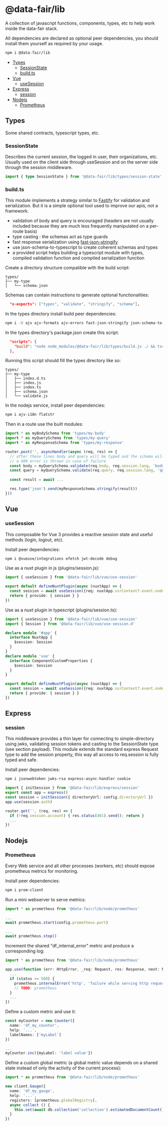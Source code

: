 # @data-fair/lib

A collection of javascript functions, components, types, etc to help work inside the data-fair stack.

All dependencies are declared as optional peer dependencies, you should install them yourself as required by your usage.

```sh
npm i @data-fair/lib
```

- [Types](#types)
  - [SessionState](#sessionstate)
  - [build.ts](#buildts)
- [Vue](#vue)
  - [useSession](#usesession)
- [Express](#express)
  - [session](#session)
- [Nodejs](#nodejs)
  - [Prometheus](#prometheus)


## Types

Some shared contracts, typescript types, etc.

### SessionState

Describes the current session, the logged in user, their organizations, etc. Usually used on the client side through useSession and on the server side through the session middleware.

```ts
import { type SessionState } from '@data-fair/lib/types/session-state'
```

### build.ts


This module implements a strategy similar to [Fastify](https://www.fastify.io/docs/latest/Reference/Validation-and-Serialization/) for validation and serialization. But it is a simple optional tool used to improve our apis, not a framework.

  - validation of body and query is encouraged (headers are not usually included because they are much less frequently manipulated on a per-route basis)
  - type casting : the schemas act as type guards
  - fast response serialization using [fast-json-stringify](https://www.npmjs.com/package/fast-json-stringify)
  - use json-schema-to-typescript to create coherent schemas and types
  - a provided script helps building a typescript module with types, compiled validation function and compiled serialization function

Create a directory structure compatible with the build script:

```
types/
├── my-type
│   └── schema.json

```

Schemas can contain instructions to generate optional functionalities:
```json
  "x-exports": ["types", "validate", "stringify", "schema"],
```

In the types directory install build peer dependencies:
```sh
npm i -D ajv ajv-formats ajv-errors fast-json-stringify json-schema-to-typescript
```

In the types directory's package.json create this script:

```json
  "scripts": {
    "build": "node node_modules/@data-fair/lib/types/build.js ./ && tsc"
  },
```

Running this script should fill the types directory like so:

```
types/
├── my-type
│   ├── index.d.ts
│   ├── index.js
│   ├── index.ts
│   ├── schema.json
│   └── validate.js
```

In the nodejs service, install peer dependencies:

```sh
npm i ajv-i18n flatstr
```

Then in a route use the built modules:

```ts
import * as myBodySchema from 'types/my-body'
import * as myQuerySchema from 'types/my-query'
import * as myResponseSchema from 'types/my-response'

router.post('', asyncHandler(async (req, res) => {
  // after these lines body and query will be typed and the schema will be validated
  // a 400 error is thrown in case of failure
  const body = myQuerySchema.validate(req.body, req.session.lang, 'body')
  const query = myQuerySchema.validate(req.query, req.session.lang, 'query')
  
  const result = await ...

  res.type('json').send(myResponseSchema.stringify(result))
}))
```

## Vue

### useSession

This composable for Vue 3 provides a reactive session state and useful methods (login, logout, etc).

Install peer dependencies:

```sh
npm i @vueuse/integrations ofetch jwt-decode debug
```

Use as a nuxt plugin in js (plugins/session.js):

```ts
import { useSession } from '@data-fair/lib/vue/use-session'

export default defineNuxtPlugin(async (nuxtApp) => {
  const session = await useSession({req: nuxtApp.ssrContext?.event.node.req})
  return { provide: { session } }
})
```

Use as a nuxt plugin in typescript (plugins/session.ts):

```ts
import { useSession } from '@data-fair/lib/vue/use-session'
import { Session } from '@data-fair/lib/vue/use-session.d'

declare module '#app' {
  interface NuxtApp {
    $session: Session
  }
}
declare module 'vue' {
  interface ComponentCustomProperties {
    $session: Session
  }
}

export default defineNuxtPlugin(async (nuxtApp) => {
  const session = await useSession({req: nuxtApp.ssrContext?.event.node.req})
  return { provide: { session } }
})

```

## Express

### session

This middleware provides a thin layer for connecting to simple-directory using jwks, validating session tokens and casting to the SessionState type (see section payload). This module extends the standard express Request type to add the session property, this way all access to req.session is fully typed and safe.

Install peer dependencies:

```sh
npm i jsonwebtoken jwks-rsa express-async-handler cookie
```

```ts
import { initSession } from '@data-fair/lib/express/session'
export const app = express()
const session = initSession({ directoryUrl: config.directoryUrl })
app.use(session.auth)

router.get('', (req, res) => {
  if (!req.session.account) { res.status(401).send(); return }
  ...
})
```

## Nodejs

### Prometheus

Every Web service and all other processes (workers, etc) should expose prometheus metrics for monitoring.

Install peer dependencies:

```sh
npm i prom-client
```

Run a mini webserver to serve metrics:

```ts
import * as prometheus from '@data-fair/lib/node/prometheus'

...
await prometheus.start(config.prometheus.port)

...
await prometheus.stop()
```

Increment the shared "df_internal_error" metric and produce a corresponding log:

```ts
import * as prometheus from '@data-fair/lib/node/prometheus'

app.use(function (err: HttpError, _req: Request, res: Response, next: NextFunction) {
  ...
  if (status >= 500) {
    prometheus.internalError('http', 'failure while serving http request', err)
    // TODO: prometheus
  }
  ...
})
```

Define a custom metric and use it:

```ts
const myCounter = new Counter({
  name: 'df_my_counter',
  help: '...',
  labelNames: ['myLabel']
})

...
myCounter.inc({myLabel: 'label value'})
```

Define a custom global metric (a global metric value depends on a shared state instead of only the activity of the current process):

```ts
import * as prometheus from '@data-fair/lib/node/prometheus'

new client.Gauge({
  name: 'df_my_gauge',
  help: '...',
  registers: [prometheus.globalRegistry],
  async collect () {
    this.set(await db.collection('collection').estimatedDocumentCount())
  }
})
```